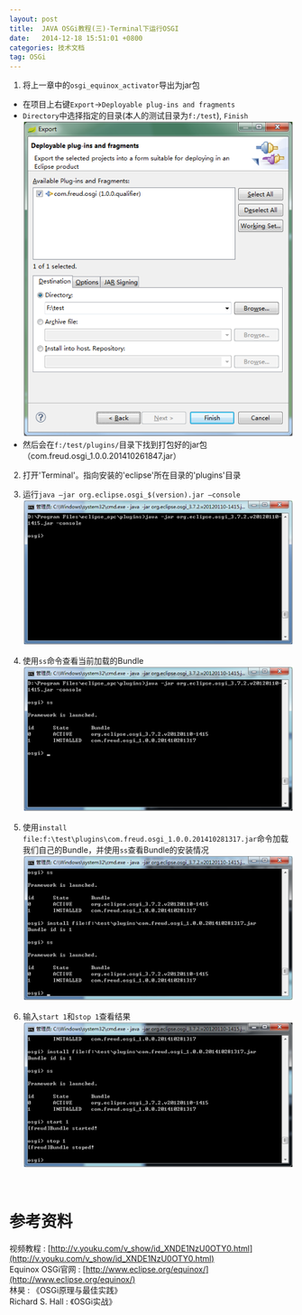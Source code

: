 ```yaml
---
layout: post
title:  JAVA OSGi教程(三)-Terminal下运行OSGI
date:   2014-12-18 15:51:01 +0800
categories: 技术文档
tag: OSGi
---
```


1. 将上一章中的`osgi_equinox_activator`导出为jar包
- 在项目上右键`Export`->`Deployable plug-ins and fragments`
- `Directory`中选择指定的目录(本人的测试目录为`f:/test`), `Finish`![Export](/images/blog/osgi/3_osgi_under_dos/01_export.png)
- 然后会在`f:/test/plugins/`目录下找到打包好的jar包（com.freud.osgi_1.0.0.201410261847.jar）

2. 打开'Terminal'。指向安装的'eclipse'所在目录的'plugins'目录

3. 运行`java –jar org.eclipse.osgi_$(version).jar –console`
![start](/images/blog/osgi/3_osgi_under_dos/02_start.png)

4. 使用`ss`命令查看当前加载的Bundle
![ss](/images/blog/osgi/3_osgi_under_dos/03_ss.png)

5. 使用`install file:f:\test\plugins\com.freud.osgi_1.0.0.201410281317.jar`命令加载我们自己的Bundle，并使用`ss`查看Bundle的安装情况
![install](/images/blog/osgi/3_osgi_under_dos/04_install.png)

6.	输入`start 1`和`stop 1`查看结果
![stop_start](/images/blog/osgi/3_osgi_under_dos/05_stop_start.png)

<br/>

参考资料
================================

视频教程 : [http://v.youku.com/v_show/id_XNDE1NzU0OTY0.html](http://v.youku.com/v_show/id_XNDE1NzU0OTY0.html)
<br/>
Equinox OSGi官网 : [http://www.eclipse.org/equinox/](http://www.eclipse.org/equinox/)
<br/>
林昊 : 《OSGi原理与最佳实践》
<br/>
Richard S. Hall : 《OSGi实战》